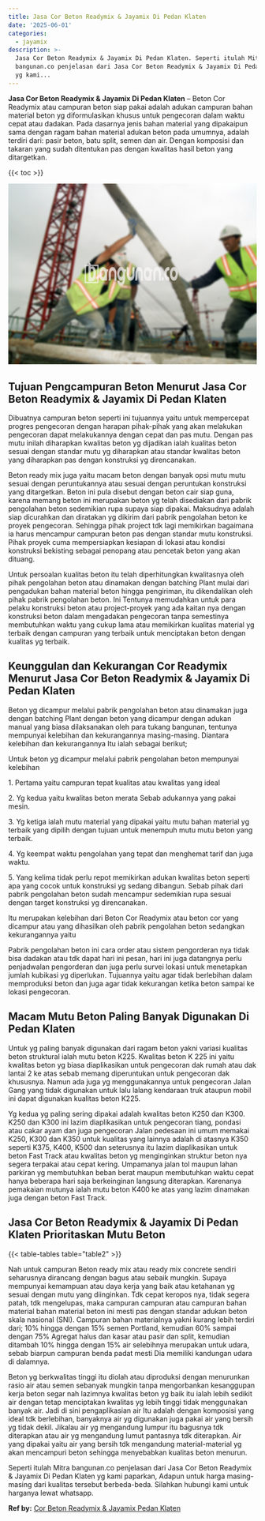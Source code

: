 ```yaml
---
title: Jasa Cor Beton Readymix & Jayamix Di Pedan Klaten
date: '2025-06-01'
categories:
  - jayamix
description: >-
  Jasa Cor Beton Readymix & Jayamix Di Pedan Klaten. Seperti itulah Mitra
  bangunan.co penjelasan dari Jasa Cor Beton Readymix & Jayamix Di Pedan Klaten
  yg kami...
---
```


**Jasa Cor Beton Readymix & Jayamix Di Pedan Klaten** – Beton Cor Readymix atau campuran beton siap pakai adalah adukan campuran bahan material beton yg diformulasikan khusus untuk pengecoran dalam waktu cepat atau dadakan. Pada dasarnya jenis bahan material yang dipakaipun sama dengan ragam bahan material adukan beton pada umumnya, adalah terdiri dari: pasir beton, batu split, semen dan air. Dengan komposisi dan takaran yang sudah ditentukan pas dengan kwalitas hasil beton yang ditargetkan.

{{< toc >}}

![Jasa Cor Beton Readymix & Jayamix Di Pedan Klaten](/images/jasa-cor-readymix-26.png)

## Tujuan Pengcampuran Beton Menurut Jasa Cor Beton Readymix & Jayamix Di Pedan Klaten

Dibuatnya campuran beton seperti ini tujuannya yaitu untuk mempercepat progres pengecoran dengan harapan pihak-pihak yang akan melakukan pengecoran dapat melakukannya dengan cepat dan pas mutu. Dengan pas mutu inilah diharapkan kwalitas beton yg dijadikan ialah kualitas beton sesuai dengan standar mutu yg diharapkan atau standar kwalitas beton yang diharapkan pas dengan konstruksi yg direncanakan.

Beton ready mix juga yaitu macam beton dengan banyak opsi mutu mutu sesuai dengan peruntukannya atau sesuai dengan peruntukan konstruksi yang ditargetkan. Beton ini pula disebut dengan beton cair siap guna, karena memang beton ini merupakan beton yg telah disediakan dari pabrik pengolahan beton sedemikian rupa supaya siap dipakai. Maksudnya adalah siap dicurahkan dan diratakan yg dikirim dari pabrik pengolahan beton ke proyek pengecoran. Sehingga pihak project tdk lagi memikirkan bagaimana ia harus mencampur campuran beton pas dengan standar mutu konstruksi. Pihak proyek cuma mempersiapkan kesiapan di lokasi atau kondisi konstruksi bekisting sebagai penopang atau pencetak beton yang akan dituang.

Untuk persoalan kualitas beton itu telah diperhitungkan kwalitasnya oleh pihak pengolahan beton atau dinamakan dengan batching Plant mulai dari pengadukan bahan material beton hingga pengiriman, itu dikendalikan oleh pihak pabrik pengolahan beton. Ini Tentunya memudahkan untuk para pelaku konstruksi beton atau project-proyek yang ada kaitan nya dengan konstruksi beton dalam mengadakan pengecoran tanpa semestinya membutuhkan waktu yang cukup lama atau memikirkan kualitas material yg terbaik dengan campuran yang terbaik untuk menciptakan beton dengan kualitas yg terbaik.

## Keunggulan dan Kekurangan Cor Readymix Menurut Jasa Cor Beton Readymix & Jayamix Di Pedan Klaten

Beton yg dicampur melalui pabrik pengolahan beton atau dinamakan juga dengan batching Plant dengan beton yang dicampur dengan adukan manual yang biasa dilaksanakan oleh para tukang bangunan, tentunya mempunyai kelebihan dan kekurangannya masing-masing. Diantara kelebihan dan kekurangannya Itu ialah sebagai berikut;

Untuk beton yg dicampur melalui pabrik pengolahan beton mempunyai kelebihan

1\. Pertama yaitu campuran tepat kualitas atau kwalitas yang ideal

2\. Yg kedua yaitu kwalitas beton merata Sebab adukannya yang pakai mesin.

3\. Yg ketiga ialah mutu material yang dipakai yaitu mutu bahan material yg terbaik yang dipilih dengan tujuan untuk menempuh mutu mutu beton yang terbaik.

4\. Yg keempat waktu pengolahan yang tepat dan menghemat tarif dan juga waktu.

5\. Yang kelima tidak perlu repot memikirkan adukan kwalitas beton seperti apa yang cocok untuk konstruksi yg sedang dibangun. Sebab pihak dari pabrik pengolahan beton sudah mencampur sedemikian rupa sesuai dengan target konstruksi yg direncanakan.

Itu merupakan kelebihan dari Beton Cor Readymix atau beton cor yang dicampur atau yang dihasilkan oleh pabrik pengolahan beton sedangkan kekurangannya yaitu

Pabrik pengolahan beton ini cara order atau sistem pengorderan nya tidak bisa dadakan atau tdk dapat hari ini pesan, hari ini juga datangnya perlu penjadwalan pengorderan dan juga perlu survei lokasi untuk menetapkan jumlah kubikasi yg diperlukan. Tujuannya yaitu agar tidak berlebihan dalam memproduksi beton dan juga agar tidak kekurangan ketika beton sampai ke lokasi pengecoran.

## Macam Mutu Beton Paling Banyak Digunakan Di Pedan Klaten

Untuk yg paling banyak digunakan dari ragam beton yakni variasi kualitas beton struktural ialah mutu beton K225. Kwalitas beton K 225 ini yaitu kwalitas beton yg biasa diaplikasikan untuk pengecoran dak rumah atau dak lantai 2 ke atas sebab memang diperuntukan untuk pengecoran dak khususnya. Namun ada juga yg menggunakannya untuk pengecoran Jalan Gang yang tidak digunakan untuk lalu lalang kendaraan truk ataupun mobil ini dapat digunakan kualitas beton K225.

Yg kedua yg paling sering dipakai adalah kwalitas beton K250 dan K300. K250 dan K300 ini lazim diaplikasikan untuk pengecoran tiang, pondasi atau cakar ayam dan juga pengecoran Jalan pedesaan ini umum memakai K250, K300 dan K350 untuk kualitas yang lainnya adalah di atasnya K350 seperti K375, K400, K500 dan seterusnya itu lazim diaplikasikan untuk beton Fast Track atau kwalitas beton yg menginginkan struktur beton nya segera terpakai atau cepat kering. Umpamanya jalan tol maupun lahan parkiran yg membutuhkan beban berat maupun membutuhkan waktu cepat hanya beberapa hari saja berkeinginan langsung diterapkan. Karenanya pemakaian mutunya ialah mutu beton K400 ke atas yang lazim dinamakan juga dengan beton Fast Track.

## Jasa Cor Beton Readymix & Jayamix Di Pedan Klaten Prioritaskan Mutu Beton

{{< table-tables table="table2" >}}

Nah untuk campuran Beton ready mix atau ready mix concrete sendiri seharusnya dirancang dengan bagus atau sebaik mungkin. Supaya mempunyai kemampuan atau daya kerja yang baik atau ketahanan yg sesuai dengan mutu yang diinginkan. Tdk cepat keropos nya, tidak segera patah, tdk mengelupas, maka campuran campuran atau campuran bahan material bahan material beton ini mesti pas dengan standar adukan beton skala nasional (SNI). Campuran bahan materialnya yakni kurang lebih terdiri dari; 10% hingga dengan 15% semen Portland, kemudian 60% sampai dengan 75% Agregat halus dan kasar atau pasir dan split, kemudian ditambah 10% hingga dengan 15% air selebihnya merupakan untuk udara, sebab biarpun campuran benda padat mesti Dia memiliki kandungan udara di dalamnya.

Beton yg berkwalitas tinggi itu diolah atau diproduksi dengan menurunkan rasio air atau semen sebanyak mungkin tanpa mengorbankan kesanggupan kerja beton segar nah lazimnya kwalitas beton yg baik itu ialah lebih sedikit air dengan tetap menciptakan kwalitas yg lebih tinggi tidak menggunakan banyak air. Jadi di sini pengaplikasian air Itu adalah dengan komposisi yang ideal tdk berlebihan, banyaknya air yg digunakan juga pakai air yang bersih yg tidak dekil. Jikalau air yg mengandung lumpur itu bagusnya tdk diterapkan atau air yg mengandung lumut pantasnya tdk diterapkan. Air yang dipakai yaitu air yang bersih tdk mengandung material-material yg akan mencampuri beton sehingga menyebabkan kualitas beton menurun.

Seperti itulah Mitra bangunan.co penjelasan dari Jasa Cor Beton Readymix & Jayamix Di Pedan Klaten yg kami paparkan, Adapun untuk harga masing-masing dari kualitas tersebut berbeda-beda. Silahkan hubungi kami untuk harganya lewat whatsapp.

**Ref by:** [Cor Beton Readymix & Jayamix Pedan Klaten](https://id.wikipedia.org/wiki/Cor)
